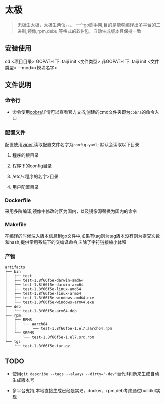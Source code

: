 # 太极

> 无极生太极，太极生两仪。。。
> 一个go脚手架,目的是能够编译出多平台的二进制,镜像,rpm,debu,等格式的软件包，自动生成版本且保持一致

## 安装使用

cd <项目目录>
GOPATH 下:
taiji init <文件类型>
非GOPATH 下:
taiji init <文件类型> --mod=<模块名字>

## 文件说明

### 命令行

* 命令使用[cobra](https://github.com/spf13/cobra)详情可以查看官方文档,创建的cmd文件夹即为`cobra`的命令入口

### 配置文件

配置使用[viper](https://github.com/spf13/viper),读取配置文件名字为`config.yaml`;
默认会读取以下目录

1. 程序的根目录

2. 程序下的config目录

3. /etc/<程序的名字>目录

4. 用户配置目录

### Dockerfile

采用多阶编译,镜像中修改时区为国内，以及镜像源替换为国内的命令

### Makefile

在编译的时候注入版本信息到go文件中,如果有tag则为tag版本没有则为提交次数和hash,提供常用系统下的交编译命令,去除了字符链接缩小体积

### 产物

```text
artifacts
├── bin
│   ├── test
│   ├── test-1.8f66f5e-darwin-amd64
│   ├── test-1.8f66f5e-darwin-arm64
│   ├── test-1.8f66f5e-linux-amd64
│   ├── test-1.8f66f5e-linux-arm64
│   ├── test-1.8f66f5e-windows-amd64.exe
│   └── test-1.8f66f5e-windows-arm64.exe
├── deb
│   └── test-1.8f66f5e-arm64.deb
├── rpm
│   ├── RPMS
│   │   └── aarch64
│   │       └── test-1.8f66f5e-1.el7.aarch64.rpm
│   └── SRPMS
│       └── test-1.8f66f5e-1.el7.src.rpm
└── tgz
    └── test-1.8f66f5e.tar.gz
```

## TODO

* 使用`git describe --tags --always --dirty="-dev"`替代if判断来生成自动生成版本号

* 多平台支持,本地直接生成已经是实现，docker，rpm,deb考虑通过buildkit实现
